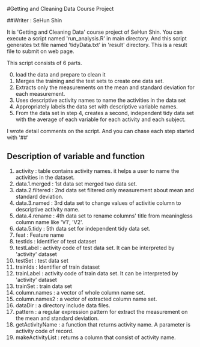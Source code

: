 #Getting and Cleaning Data Course Project

##Writer : SeHun Shin

It is 'Getting and Cleaning Data' course project of SeHun Shin.
You can execute a script named 'run_analysis.R' in main directory.
And this script generates txt file named 'tidyData.txt' in 'result' directory.
This is a result file to submit on web page.

This script consists of 6 parts.

0. load the data and prepare to clean it
1. Merges the training and the test sets to create one data set.
2. Extracts only the measurements on the mean and standard deviation for each measurement.
3. Uses descriptive activity names to name the activities in the data set
4. Appropriately labels the data set with descriptive variable names.
5. From the data set in step 4, creates a second, independent tidy data set with the average of each variable for each activity and each subject.

I wrote detail comments on the script. And you can chase each step started with '##'


## Description of variable and function
1. activity : table contains activity names. it helps a user to name the activities in the dataset.
2. data.1.merged : 1st data set merged two data set.
3. data.2.filtered : 2nd data set filtered only measurement about mean and standard deviation.
4. data.3.named : 3rd data set to change values of  activitie column to descriptive activity name.
5. data.4.rename : 4th data set to rename columns' title from meaningless column name like 'V1', 'V2'.
6. data.5.tidy : 5th data set for independent tidy data set.
7. feat : Feature name
8. testIds : Identifier of test dataset
9. testLabel : activity code of test data set. It can be interpreted by 'activity' dataset
10. testSet : test data set
11. trainIds : Identifier of train  dataset
12. trainLabel : activity code of train data set. It can be interpreted by 'activity' dataset
13. trainSet : train data set
15. column.names : a vector of whole column name set.
16. column.names2 : a vector of extracted column name set.
17. dataDir : a directory include data files.
18. pattern : a regular expression pattern for extract the measurement on the mean and standard deviation.
19. getActivityName : a function that returns activity name. A parameter is activity code of record.
20. makeActivityList : returns a column that consist of activity name.